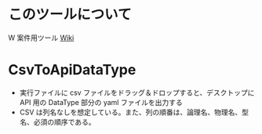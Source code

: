# このツールについて
W 案件用ツール [Wiki](https://nanairoware.nanairo-inc.jp/member/tasks/wiki/project/FE-%E3%83%AF%E3%82%A4%E3%82%BA210101?id=169)

# CsvToApiDataType

* 実行ファイルに csv ファイルをドラッグ＆ドロップすると、デスクトップに API 用の DataType 部分の yaml ファイルを出力する
* CSV は列名なしを想定している。また、列の順番は、論理名、物理名、型名、必須の順序である。
